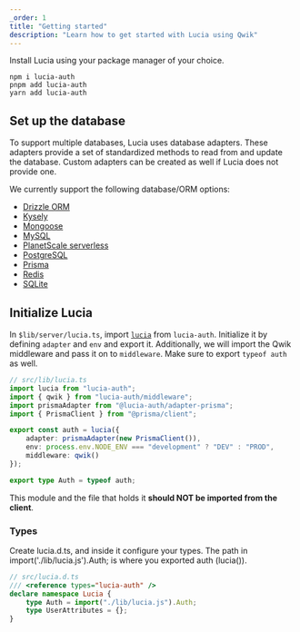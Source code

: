```yaml
---
_order: 1
title: "Getting started"
description: "Learn how to get started with Lucia using Qwik"
---
```


Install Lucia using your package manager of your choice.

```
npm i lucia-auth
pnpm add lucia-auth
yarn add lucia-auth
```

## Set up the database

To support multiple databases, Lucia uses database adapters. These adapters provide a set of standardized methods to read from and update the database. Custom adapters can be created as well if Lucia does not provide one.

We currently support the following database/ORM options:

- [Drizzle ORM](/adapters/drizzle)
- [Kysely](/adapters/kysely)
- [Mongoose](/adapters/mongoose)
- [MySQL](/adapters/mysql)
- [PlanetScale serverless](/adapters/planetscale)
- [PostgreSQL](/adapters/postgresql)
- [Prisma](/adapters/prisma)
- [Redis](/adapters/redis)
- [SQLite](/adapters/sqlite)

## Initialize Lucia

In `$lib/server/lucia.ts`, import [`lucia`](/reference/lucia-auth/auth) from `lucia-auth`. Initialize it by defining `adapter` and `env` and export it. Additionally, we will import the Qwik middleware and pass it on to `middleware`. Make sure to export `typeof auth` as well.

```ts
// src/lib/lucia.ts
import lucia from "lucia-auth";
import { qwik } from "lucia-auth/middleware";
import prismaAdapter from "@lucia-auth/adapter-prisma";
import { PrismaClient } from "@prisma/client";

export const auth = lucia({
	adapter: prismaAdapter(new PrismaClient()),
	env: process.env.NODE_ENV === "development" ? "DEV" : "PROD",
	middleware: qwik()
});

export type Auth = typeof auth;
```

This module and the file that holds it **should NOT be imported from the client**.

### Types

Create lucia.d.ts, and inside it configure your types. The path in import('./lib/lucia.js').Auth; is where you exported auth (lucia()).

```ts
// src/lucia.d.ts
/// <reference types="lucia-auth" />
declare namespace Lucia {
	type Auth = import("./lib/lucia.js").Auth;
	type UserAttributes = {};
}
```
